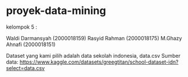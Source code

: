 # proyek-data-mining

kelompok 5 :

Waldi Darmansyah (2000018159)
Rasyid Rahman (2000018175)
M.Ghazy Ahnafi (2000018151)

Dataset yang kami pilih adalah data sekolah indonesia, data.csv Sumber data:
https://www.kaggle.com/datasets/greegtitan/school-dataset-idn?select=data.csv
